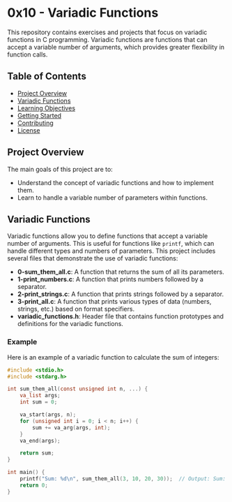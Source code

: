 # 0x10 - Variadic Functions

This repository contains exercises and projects that focus on variadic functions in C programming. Variadic functions are functions that can accept a variable number of arguments, which provides greater flexibility in function calls.

## Table of Contents

- [Project Overview](#project-overview)
- [Variadic Functions](#variadic-functions)
- [Learning Objectives](#learning-objectives)
- [Getting Started](#getting-started)
- [Contributing](#contributing)
- [License](#license)

## Project Overview

The main goals of this project are to:

- Understand the concept of variadic functions and how to implement them.
- Learn to handle a variable number of parameters within functions.

## Variadic Functions

Variadic functions allow you to define functions that accept a variable number of arguments. This is useful for functions like `printf`, which can handle different types and numbers of parameters. This project includes several files that demonstrate the use of variadic functions:

- **0-sum_them_all.c**: A function that returns the sum of all its parameters.
- **1-print_numbers.c**: A function that prints numbers followed by a separator.
- **2-print_strings.c**: A function that prints strings followed by a separator.
- **3-print_all.c**: A function that prints various types of data (numbers, strings, etc.) based on format specifiers.
- **variadic_functions.h**: Header file that contains function prototypes and definitions for the variadic functions.

### Example

Here is an example of a variadic function to calculate the sum of integers:

```c
#include <stdio.h>
#include <stdarg.h>

int sum_them_all(const unsigned int n, ...) {
    va_list args;
    int sum = 0;

    va_start(args, n);
    for (unsigned int i = 0; i < n; i++) {
        sum += va_arg(args, int);
    }
    va_end(args);

    return sum;
}

int main() {
    printf("Sum: %d\n", sum_them_all(3, 10, 20, 30));  // Output: Sum: 60
    return 0;
}

